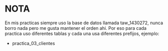 # NOTA
En mis practicas siempre uso la base de datos llamada taw_1430272, nunca borro nada pero me gusta mantener el orden ahi.
Por eso para cada practica uso diferentes tablas y cada una usa diferentes prefijos, ejemplo:

* practica_03_clientes
